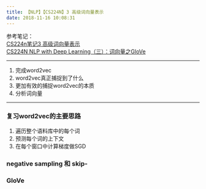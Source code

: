 ```yaml
---
title: 【NLP】【CS224N】3 高级词向量表示
date: 2018-11-16 10:08:31
---
```

参考笔记：  
[CS224n笔记3 高级词向量表示](http://www.hankcs.com/nlp/cs224n-advanced-word-vector-representations.html)  
[CS224N NLP with Deep Learning（三）：词向量之GloVe](https://zhuanlan.zhihu.com/p/50543888)  



---

1. 完成word2vec
2. word2vec真正捕捉到了什么
3. 更加有效的捕捉word2vec的本质
4. 分析词向量

---
### 复习word2vec的主要思路

1. 遍历整个语料库中的每个词
2. 预测每个词的上下文
3. 在每个窗口中计算梯度做SGD

### negative sampling 和 skip-

### GloVe
